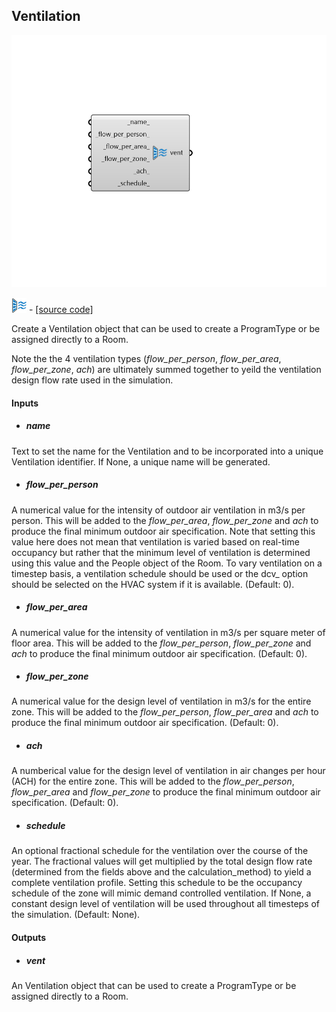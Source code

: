 ## Ventilation

![](../../images/components/Ventilation.png)

![](../../images/icons/Ventilation.png) - [[source code]](https://github.com/ladybug-tools/honeybee-grasshopper-energy/blob/master/honeybee_grasshopper_energy/src//HB%20Ventilation.py)


Create a Ventilation object that can be used to create a ProgramType or be assigned directly to a Room. 

Note the the 4 ventilation types (_flow_per_person_, _flow_per_area_, _flow_per_zone_, _ach_) are ultimately summed together to yeild the ventilation design flow rate used in the simulation. 



#### Inputs
* ##### name 
Text to set the name for the Ventilation and to be incorporated into a unique Ventilation identifier. If None, a unique name will be generated. 
* ##### flow_per_person 
A numerical value for the intensity of outdoor air ventilation in m3/s per person. This will be added to the _flow_per_area_, _flow_per_zone_ and _ach_ to produce the final minimum outdoor air specification. Note that setting this value here does not mean that ventilation is varied based on real-time occupancy but rather that the minimum level of ventilation is determined using this value and the People object of the Room. To vary ventilation on a timestep basis, a ventilation schedule should be used or the dcv_ option should be selected on the HVAC system if it is available. (Default: 0). 
* ##### flow_per_area 
A numerical value for the intensity of ventilation in m3/s per square meter of floor area. This will be added to the _flow_per_person_, _flow_per_zone_ and _ach_ to produce the final minimum outdoor air specification. (Default: 0). 
* ##### flow_per_zone 
A numerical value for the design level of ventilation in m3/s for the entire zone. This will be added to the _flow_per_person_, _flow_per_area_ and _ach_ to produce the final minimum outdoor air specification. (Default: 0). 
* ##### ach 
A numberical value for the design level of ventilation in air changes per hour (ACH) for the entire zone. This will be added to the _flow_per_person_, _flow_per_area_ and _flow_per_zone_ to produce the final minimum outdoor air specification. (Default: 0). 
* ##### schedule 
An optional fractional schedule for the ventilation over the course of the year. The fractional values will get multiplied by the total design flow rate (determined from the fields above and the calculation_method) to yield a complete ventilation profile. Setting this schedule to be the occupancy schedule of the zone will mimic demand controlled ventilation. If None, a constant design level of ventilation will be used throughout all timesteps of the simulation. (Default: None). 

#### Outputs
* ##### vent
An Ventilation object that can be used to create a ProgramType or be assigned directly to a Room. 